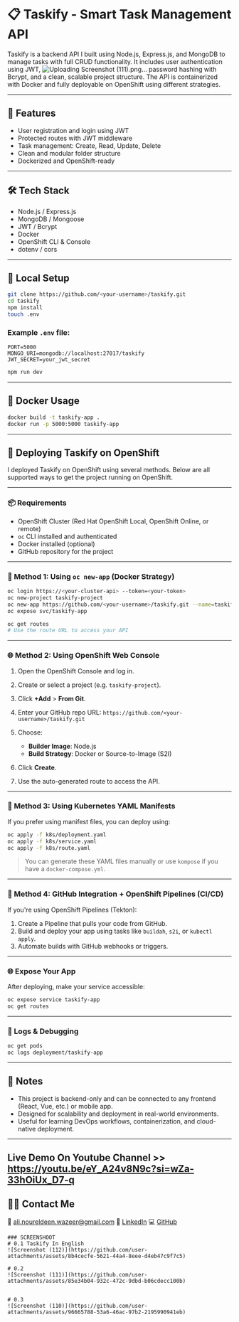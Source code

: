 
# 📋 Taskify - Smart Task Management API

Taskify is a backend API I built using Node.js, Express.js, and MongoDB to manage tasks with full CRUD functionality. It includes user authentication using JWT, 
![Uploading Screenshot (111).png…]()
password hashing with Bcrypt, and a clean, scalable project structure. The API is containerized with Docker and fully deployable on OpenShift using different strategies.

---

## 🚀 Features

- User registration and login using JWT
- Protected routes with JWT middleware
- Task management: Create, Read, Update, Delete
- Clean and modular folder structure
- Dockerized and OpenShift-ready

---

## 🛠️ Tech Stack

- Node.js / Express.js
- MongoDB / Mongoose
- JWT / Bcrypt
- Docker
- OpenShift CLI & Console
- dotenv / cors

---

## 🧾 Local Setup

```bash
git clone https://github.com/<your-username>/taskify.git
cd taskify
npm install
touch .env
````

### Example `.env` file:

```
PORT=5000
MONGO_URI=mongodb://localhost:27017/taskify
JWT_SECRET=your_jwt_secret
```

```bash
npm run dev
```

---

## 🐳 Docker Usage

```bash
docker build -t taskify-app .
docker run -p 5000:5000 taskify-app
```

---

## 🚀 Deploying Taskify on OpenShift

I deployed Taskify on OpenShift using several methods. Below are all supported ways to get the project running on OpenShift.

---

### 📦 Requirements

* OpenShift Cluster (Red Hat OpenShift Local, OpenShift Online, or remote)
* `oc` CLI installed and authenticated
* Docker installed (optional)
* GitHub repository for the project

---

### 🔧 Method 1: Using `oc new-app` (Docker Strategy)

```bash
oc login https://<your-cluster-api> --token=<your-token>
oc new-project taskify-project
oc new-app https://github.com/<your-username>/taskify.git --name=taskify-app
oc expose svc/taskify-app
```

```bash
oc get routes
# Use the route URL to access your API
```

---

### 🌐 Method 2: Using OpenShift Web Console

1. Open the OpenShift Console and log in.
2. Create or select a project (e.g. `taskify-project`).
3. Click **+Add** > **From Git**.
4. Enter your GitHub repo URL: `https://github.com/<your-username>/taskify.git`
5. Choose:

   * **Builder Image**: Node.js
   * **Build Strategy**: Docker or Source-to-Image (S2I)
6. Click **Create**.
7. Use the auto-generated route to access the API.

---

### 📄 Method 3: Using Kubernetes YAML Manifests

If you prefer using manifest files, you can deploy using:

```bash
oc apply -f k8s/deployment.yaml
oc apply -f k8s/service.yaml
oc apply -f k8s/route.yaml
```

> You can generate these YAML files manually or use `kompose` if you have a `docker-compose.yml`.

---

### 🔁 Method 4: GitHub Integration + OpenShift Pipelines (CI/CD)

If you're using OpenShift Pipelines (Tekton):

1. Create a Pipeline that pulls your code from GitHub.
2. Build and deploy your app using tasks like `buildah`, `s2i`, or `kubectl apply`.
3. Automate builds with GitHub webhooks or triggers.

---

### 🌐 Expose Your App

After deploying, make your service accessible:

```bash
oc expose service taskify-app
oc get routes
```

---

### 🧪 Logs & Debugging

```bash
oc get pods
oc logs deployment/taskify-app
```

---

## 📌 Notes

* This project is backend-only and can be connected to any frontend (React, Vue, etc.) or mobile app.
* Designed for scalability and deployment in real-world environments.
* Useful for learning DevOps workflows, containerization, and cloud-native deployment.

---
## Live Demo On Youtube Channel >> https://youtu.be/eY_A24v8N9c?si=wZa-33hOiUx_D7-q 
## 🙋‍♂️ Contact Me

📧 [ali.noureldeen.wazeer@gmail.com](mailto:ali.noureldeen.wazeer@gmail.com)
🔗 [LinkedIn](https://www.linkedin.com/in/aliwazeer)
💻 [GitHub](https://github.com/Uliwazeer)

```
### SCREENSHOOT
# 0.1 Taskify In English
![Screenshot (112)](https://github.com/user-attachments/assets/8b4cecfe-5621-44a4-8eee-d4eb47c9f7c5)

# 0.2 
![Screenshot (111)](https://github.com/user-attachments/assets/85e34b04-932c-472c-9dbd-b06cdecc100b)


# 0.3
![Screenshot (110)](https://github.com/user-attachments/assets/96665788-53a6-46ac-97b2-2195990941eb)




